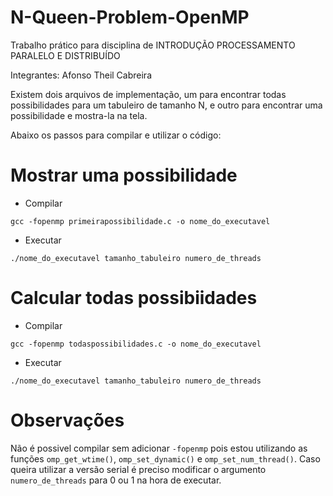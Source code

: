 # N-Queen-Problem-OpenMP

Trabalho prático para disciplina de INTRODUÇÃO PROCESSAMENTO PARALELO E DISTRIBUÍDO

Integrantes: Afonso Theil Cabreira


Existem dois arquivos de implementação, um para encontrar todas possibilidades para um tabuleiro de tamanho N, e outro para encontrar uma possibilidade e mostra-la na tela.

Abaixo os passos para compilar e utilizar o código:


# Mostrar uma possibilidade #

* Compilar
```
gcc -fopenmp primeirapossibilidade.c -o nome_do_executavel
```
* Executar
```
./nome_do_executavel tamanho_tabuleiro numero_de_threads
```

# Calcular todas possibiidades

* Compilar
```
gcc -fopenmp todaspossibilidades.c -o nome_do_executavel
```
* Executar
```
./nome_do_executavel tamanho_tabuleiro numero_de_threads
```
# Observações

Não é possivel compilar sem adicionar ``` -fopenmp ``` pois estou utilizando as funções ```omp_get_wtime()```, ```omp_set_dynamic()``` e ```omp_set_num_thread()```. Caso queira utilizar a versão serial é preciso modificar o argumento ```numero_de_threads``` para 0 ou 1 na hora de executar.

